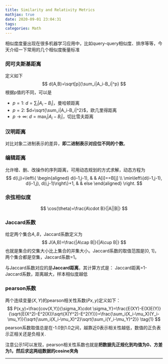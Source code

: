 ```yaml
---
title: Similarity and Relativity Metrics
mathjax: true
date: 2020-09-01 23:04:31
tags:
categories: Math
---
```


相似度度量出现在很多机器学习应用中，比如query-query相似度、排序等等，今天介绍一下常用的几个相似度衡量标准

### 闵可夫斯基距离
定义如下
$$
d(A,B)=\sqrt[p]{\sum_i|A_i-B_i|^p}
$$
根据p值的不同，可以是
- $p=1$: $d=\sum_i|A_i-B_i|$，曼哈顿距离
- $p=2$: $d=\sqrt{\sum_i|A_i-B_i|^2}$，欧几里得距离
- $p\to\infty$: $d=\max_i|A_i-B_i|$，切比雪夫距离

### 汉明距离
对比对象二进制表示的差异，**即二进制表示对应位不同的个数**。

### 编辑距离
允许增、删、改操作的序列距离，可用动态规划的方式求解，动态方程为
$$
d(i,j)=\left\{
\begin{aligned}
d(i-1,j-1), &  &  A[i]==B[j] \\
\min\left\{d(i-1,j-1), d(i-1,j), d(i,j-1)\right\}+1, &  &  else
\end{aligned}
\right.
$$

### 余弦相似度
$$
\cos(\theta)=\frac{A\cdot B}{|A||B|}
$$

### Jaccard系数
给定两个集合$A,B$，Jaccard系数定义为
$$
J(A,B)=\frac{|A\cap B|}{|A\cup B|}
$$
也就是集合的交集大小比上集合的并集大小。Jaccard系数的取值范围是[0, 1]，两个集合都是空集，Jaccard系数=1。

与Jaccard系数对应的是**Jaccard距离**，其计算方式是： Jaccard距离=1-Jaccard系数，距离越大，样本相似度越低


### pearson系数
两个连续变量$(X,Y)$的pearson相关性系数$(Px,y)$定义如下：
$$
P(x,y)=\frac{cov(X,Y)}{\sigma_X\cdot \sigma_Y}=\frac{E(XY)-E(X)E(Y)}{\sqrt{E(X^2)-E^2(X)}\sqrt{X(Y^2)-E^2(Y)}}=\frac{\sum_i(X_i-\mu_X)(Y_i-\mu_Y)}{\sqrt{\sum_i(X_i-\mu_X)^2}\sqrt{\sum_i(Y_i-\mu_Y)^2}} \tag{1}
$$
pearson系数取值总是在-1.0到1.0之间，越靠近0表示相关性越低，数值的正负表示正相关还是负相关.

注意公示1可以发现，pearson相关性系数也就是**把数据先正规化到均值为0、方差为1，然后求这两组数据的cosine夹角**


---

